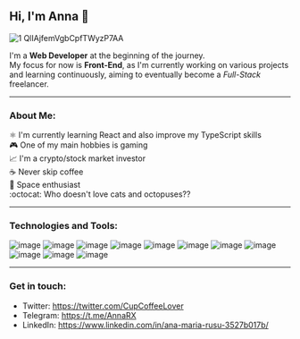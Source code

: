 ## Hi, I'm Anna 👋

![1 QlIAjfemVgbCpfTWyzP7AA](https://p3-juejin.byteimg.com/tos-cn-i-k3u1fbpfcp/a85c7d660e3d4aaebb1f4fb0264c665d~tplv-k3u1fbpfcp-zoom-1.image)


I'm a **Web Developer** at the beginning of the journey.<br>
My focus for now is **Front-End**, as I'm currently working on various projects and learning continuously, aiming to eventually become a *Full-Stack* freelancer.

<hr>

### About Me:
⚛️ I'm currently learning React and also improve my TypeScript skills <br>
🎮 One of my main hobbies is gaming <br>
📈 I'm a crypto/stock market investor <br>
☕ Never skip coffee <br>
🌌 Space enthusiast <br>
:octocat: Who doesn't love cats and octopuses?? <br>

<hr>

### Technologies and Tools:
![image](https://cdn.iconscout.com/icon/free/png-64/javascript-24-1174950.png)
![image](https://cdn.iconscout.com/icon/free/png-64/typescript-3629120-3030260.png)
![image](https://cdn.iconscout.com/icon/free/png-64/html5-41-1175209.png)
![image](https://cdn.iconscout.com/icon/free/png-64/css3-10-1175238.png)
![image](https://cdn.iconscout.com/icon/free/png-64/sass-226054.png)
![image](https://cdn.iconscout.com/icon/free/png-64/react-4-1175110.png)
![image](https://cdn.iconscout.com/icon/free/png-64/php-2752101-2284918.png)
![image](https://cdn.iconscout.com/icon/free/png-64/figma-3521426-2944870.png)
![image](https://cdn.iconscout.com/icon/free/png-64/gitlab-10-1175217.png)
![image](https://cdn.iconscout.com/icon/free/png-64/visual-studio-code-1868941-1583105.png)
![image](https://cdn.iconscout.com/icon/free/png-64/webstorm-3521803-2945220.png)

<hr>

### Get in touch: 
- Twitter: https://twitter.com/CupCoffeeLover <br>
- Telegram: https://t.me/AnnaRX <br>
- LinkedIn: https://www.linkedin.com/in/ana-maria-rusu-3527b017b/
